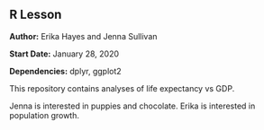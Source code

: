 ## R Lesson
**Author:** Erika Hayes and Jenna Sullivan

**Start Date:** January 28, 2020

**Dependencies:** dplyr, ggplot2

This repository contains analyses of life expectancy vs GDP.

Jenna is interested in puppies and chocolate.
Erika is interested in population growth.
